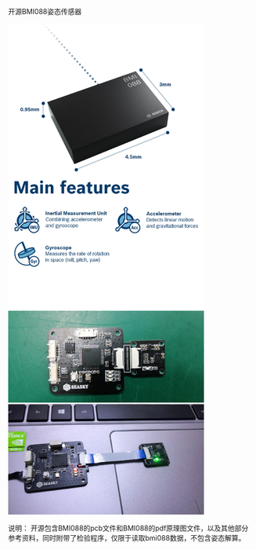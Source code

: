 开源BMI088姿态传感器

<img src="./image/BMI088.JPG" width="400"  />
<img src="./image/BMI088_2.JPG" width="400"  />
<img src="./image/BMI088_3.JPG" width="400"  />

说明：
开源包含BMI088的pcb文件和BMI088的pdf原理图文件，以及其他部分参考资料，同时附带了检验程序，仅限于读取bmi088数据，不包含姿态解算。
